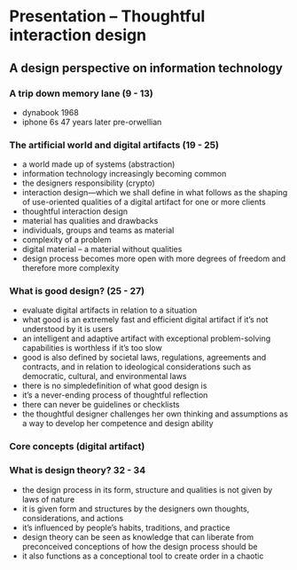 # Presentation – Thoughtful interaction design
## A design perspective on information technology

### A trip down memory lane (9 - 13)
- dynabook 1968
- iphone 6s 47 years later pre-orwellian

### The artificial world and digital artifacts (19 - 25)
- a world made up of systems (abstraction)
- information technology increasingly becoming common
- the designers responsibility (crypto)
- interaction design—which we shall define in what follows as the shaping of use-oriented qualities of a digital artifact for one or more clients
- thoughtful interaction design
- material has qualities and drawbacks
- individuals, groups and teams as material
- complexity of a problem
- digital material – a material without qualities
- design process becomes more open with more degrees of freedom and therefore more complexity

### What is good design? (25 - 27)
- evaluate digital artifacts in relation to a situation
- what good is an extremely fast and efficient digital artifact if it’s not understood by it is users
- an intelligent and adaptive artifact with exceptional problem-solving capabilities is worthless if it’s too slow
- good is also defined by societal laws, regulations, agreements and contracts, and in relation to ideological considerations such as democratic, cultural, and environmental laws
- there is no simpledefinition of what good design is
- it’s a never-ending process of thoughtful reflection
- there can never be guidelines or checklists
- the thoughtful designer challenges her own thinking and assumptions as a way to develop her competence and design ability

### Core concepts (digital artifact)

### What is design theory? 32 - 34
- the design process in its form, structure and qualities is not given by laws of nature
- it is given form and structures by the designers own thoughts, considerations, and actions
- it’s influenced by people’s habits, traditions, and practice
- design theory can be seen as knowledge that can liberate from preconceived conceptions of how the design process should be
- it also functions as a conceptional tool to create order in a chaotic

